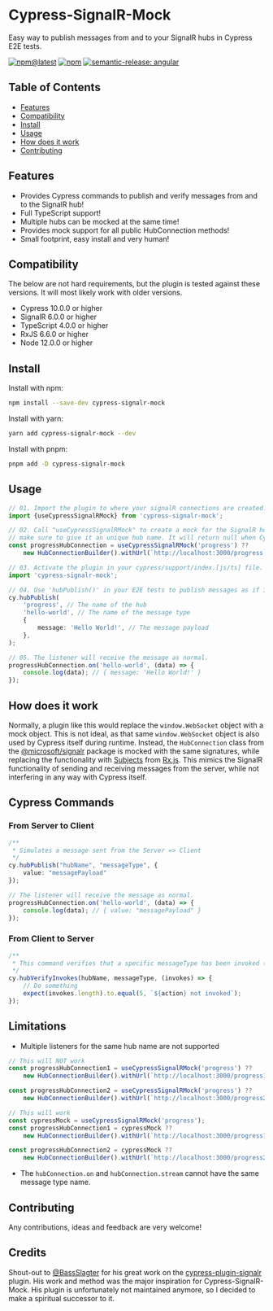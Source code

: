 # Cypress-SignalR-Mock

Easy way to publish messages from and to your SignalR hubs in Cypress E2E tests.

[![npm@latest](https://img.shields.io/npm/v/cypress-signalr-mock?style=for-the-badge&label=npm@latest)](https://www.npmjs.com/package/cypress-signalr-mock)
[![npm](https://img.shields.io/npm/dw/cypress-signalr-mock?style=for-the-badge)](https://www.npmjs.com/package/cypress-signalr-mock)
[![semantic-release: angular](https://img.shields.io/badge/semantic--release-angular-e10079?logo=semantic-release&style=for-the-badge)](https://github.com/semantic-release/semantic-release)

## Table of Contents

- [Features](#features)
- [Compatibility](#compatibility)
- [Install](#install)
- [Usage](#usage)
- [How does it work](#how-does-it-work)
- [Contributing](#contributing)

## Features

- Provides Cypress commands to publish and verify messages from and to the SignalR hub!
- Full TypeScript support!
- Multiple hubs can be mocked at the same time!
- Provides mock support for all public HubConnection methods!
- Small footprint, easy install and very human!

## Compatibility

The below are not hard requirements, but the plugin is tested against these versions. It will most likely work with
older versions.

- Cypress 10.0.0 or higher
- SignalR 6.0.0 or higher
- TypeScript 4.0.0 or higher
- RxJS 6.6.0 or higher
- Node 12.0.0 or higher

## Install

Install with npm:

```bash
npm install --save-dev cypress-signalr-mock
```

Install with yarn:

```bash
yarn add cypress-signalr-mock --dev
```

Install with pnpm:

```bash
pnpm add -D cypress-signalr-mock
```

## Usage

```typescript
// 01. Import the plugin to where your signalR connections are created.
import {useCypressSignalRMock} from 'cypress-signalr-mock';

// 02. Call "useCypressSignalRMock" to create a mock for the SignalR hub connection, 
// make sure to give it an unique hub name. It will return null when Cypress is not running.
const progressHubConnection = useCypressSignalRMock('progress') ??
    new HubConnectionBuilder().withUrl(`http://localhost:3000/progress`).build();

// 03. Activate the plugin in your cypress/support/index.[js/ts] file.
import 'cypress-signalr-mock';

// 04. Use 'hubPublish()' in your E2E tests to publish messages as if it's the server.
cy.hubPublish(
    'progress', // The name of the hub
    'hello-world', // The name of the message type
    {
        message: 'Hello World!', // The message payload
    },
);

// 05. The listener will receive the message as normal.
progressHubConnection.on('hello-world', (data) => {
    console.log(data); // { message: 'Hello World!' }
});
```

## How does it work

Normally, a plugin like this would replace the `window.WebSocket` object with a mock object.
This is not ideal, as that same `window.WebSocket` object is also used by Cypress itself during runtime.
Instead, the `HubConnection` class from
the [@microsoft/signalr](https://www.npmjs.com/package/@microsoft/signalr) package is mocked with the same signatures,
while replacing the functionality with [Subjects](https://rxjs.dev/api/index/class/Subject)
from [Rx.js](https://rxjs.dev/guide/overview). This mimics the SignalR functionality of sending and receiving messages
from the server, while not interfering in any way with Cypress itself.

## Cypress Commands

### From Server to Client

```ts
/**
 * Simulates a message sent from the Server => Client
 */
cy.hubPublish("hubName", "messageType", {
    value: "messagePayload"
});

// The listener will receive the message as normal.
progressHubConnection.on('hello-world', (data) => {
    console.log(data); // { value: "messagePayload" }
});
```

### From Client to Server

```typescript
/**
 * This command verifies that a specific messageType has been invoked (Client => Server):
 */
cy.hubVerifyInvokes(hubName, messageType, (invokes) => {
    // Do something
    expect(invokes.length).to.equal(5, `${action} not invoked`);
});

```

## Limitations

- Multiple listeners for the same hub name are not supported

```typescript
// This will NOT work
const progressHubConnection1 = useCypressSignalRMock('progress') ??
    new HubConnectionBuilder().withUrl(`http://localhost:3000/progress1`).build();

const progressHubConnection2 = useCypressSignalRMock('progress') ??
    new HubConnectionBuilder().withUrl(`http://localhost:3000/progress2`).build();

// This will work
const cypressMock = useCypressSignalRMock('progress');
const progressHubConnection1 = cypressMock ??
    new HubConnectionBuilder().withUrl(`http://localhost:3000/progress1`).build();

const progressHubConnection2 = cypressMock ??
    new HubConnectionBuilder().withUrl(`http://localhost:3000/progress2`).build();
```

- The `hubConnection.on` and `hubConnection.stream` cannot have the same message type name.

## Contributing

Any contributions, ideas and feedback are very welcome!

## Credits

Shout-out to [@BassSlagter](https://github.com/basslagter) for his great work on
the [cypress-plugin-signalr](https://github.com/basslagter/cypress-plugin-signalr/) plugin. His work and method was the
major inspiration for Cypress-SignalR-Mock. His plugin is unfortunately not maintained anymore, so I decided to make a
spiritual successor to it.
